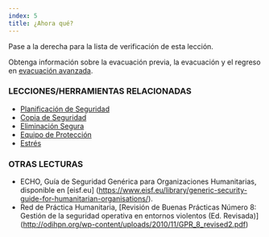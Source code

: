 ```yaml
---
index: 5
title: ¿Ahora qué?
---
```

Pase a la derecha para la lista de verificación de esta lección.

Obtenga información sobre la evacuación previa, la evacuación y el regreso en [evacuación avanzada](umbrella://incident-response/evacuation/advanced).

### LECCIONES/HERRAMIENTAS RELACIONADAS

*   [Planificación de Seguridad](umbrella://assess-your-risk/security-planning)
*   [Copia de Seguridad](umbrella://information/backing-up)
*   [Eliminación Segura](umbrella://information/safely-deleting)
*   [Equipo de Protección](umbrella://travel/protective-equipment)
*   [Estrés](umbrella://stress/stress)

### OTRAS LECTURAS

*   ECHO, Guía de Seguridad Genérica para Organizaciones Humanitarias, disponible en [eisf.eu] (https://www.eisf.eu/library/generic-security-guide-for-humanitarian-organisations/).
*   Red de Práctica Humanitaria, [Revisión de Buenas Prácticas Número 8: Gestión de la seguridad operativa en entornos violentos (Ed. Revisada)] (http://odihpn.org/wp-content/uploads/2010/11/GPR_8_revised2.pdf)